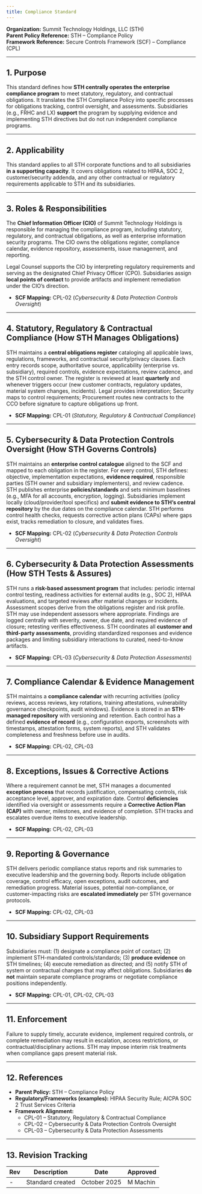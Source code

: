 ```yaml
---
title: Compliance Standard
---
```


**Organization:** Summit Technology Holdings, LLC (STH)  
**Parent Policy Reference:** STH – Compliance Policy  
**Framework Reference:** Secure Controls Framework (SCF) – Compliance (CPL)

---

## 1. Purpose

This standard defines how **STH centrally operates the enterprise compliance program** to meet statutory, regulatory, and contractual obligations. It translates the STH Compliance Policy into specific processes for obligations tracking, control oversight, and assessments. Subsidiaries (e.g., FRHC and LX) **support** the program by supplying evidence and implementing STH directives but do not run independent compliance programs.

---

## 2. Applicability

This standard applies to all STH corporate functions and to all subsidiaries **in a supporting capacity**. It covers obligations related to HIPAA, SOC 2, customer/security addenda, and any other contractual or regulatory requirements applicable to STH and its subsidiaries.

---

## 3. Roles & Responsibilities

The **Chief Information Officer (CIO)** of Summit Technology Holdings is responsible for managing the compliance program, including statutory, regulatory, and contractual obligations, as well as enterprise information security programs. The CIO owns the obligations register, compliance calendar, evidence repository, assessments, issue management, and reporting.  

Legal Counsel supports the CIO by interpreting regulatory requirements and serving as the designated Chief Privacy Officer (CPO). Subsidiaries assign **local points of contact** to provide artifacts and implement remediation under the CIO’s direction.  

- **SCF Mapping:** CPL-02 (*Cybersecurity & Data Protection Controls Oversight*)

---

## 4. Statutory, Regulatory & Contractual Compliance (How STH Manages Obligations)

STH maintains a **central obligations register** cataloging all applicable laws, regulations, frameworks, and contractual security/privacy clauses. Each entry records scope, authoritative source, applicability (enterprise vs. subsidiary), required controls, evidence expectations, review cadence, and the STH control owner. The register is reviewed at least **quarterly** and whenever triggers occur (new customer contracts, regulatory updates, material system changes, incidents). Legal provides interpretation; Security maps to control requirements; Procurement routes new contracts to the CCO before signature to capture obligations up front.

- **SCF Mapping:** CPL-01 (*Statutory, Regulatory & Contractual Compliance*)

---

## 5. Cybersecurity & Data Protection Controls Oversight (How STH Governs Controls)

STH maintains an **enterprise control catalogue** aligned to the SCF and mapped to each obligation in the register. For every control, STH defines: objective, implementation expectations, **evidence required**, responsible parties (STH owner and subsidiary implementers), and review cadence. STH publishes enterprise **policies/standards** and sets minimum baselines (e.g., MFA for all accounts, encryption, logging). Subsidiaries implement locally (cloud/provider/tool specifics) and **submit evidence to STH’s central repository** by the due dates on the compliance calendar. STH performs control health checks, requests corrective action plans (CAPs) where gaps exist, tracks remediation to closure, and validates fixes.

- **SCF Mapping:** CPL-02 (*Cybersecurity & Data Protection Controls Oversight*)

---

## 6. Cybersecurity & Data Protection Assessments (How STH Tests & Assures)

STH runs a **risk-based assessment program** that includes: periodic internal control testing, readiness activities for external audits (e.g., SOC 2), HIPAA evaluations, and targeted reviews after material changes or incidents. Assessment scopes derive from the obligations register and risk profile. STH may use independent assessors where appropriate. Findings are logged centrally with severity, owner, due date, and required evidence of closure; retesting verifies effectiveness. STH coordinates all **customer and third-party assessments**, providing standardized responses and evidence packages and limiting subsidiary interactions to curated, need-to-know artifacts.

- **SCF Mapping:** CPL-03 (*Cybersecurity & Data Protection Assessments*)

---

## 7. Compliance Calendar & Evidence Management

STH maintains a **compliance calendar** with recurring activities (policy reviews, access reviews, key rotations, training attestations, vulnerability governance checkpoints, audit windows). Evidence is stored in an **STH-managed repository** with versioning and retention. Each control has a defined **evidence of record** (e.g., configuration exports, screenshots with timestamps, attestation forms, system reports), and STH validates completeness and freshness before use in audits.

- **SCF Mapping:** CPL-02, CPL-03

---

## 8. Exceptions, Issues & Corrective Actions

Where a requirement cannot be met, STH manages a documented **exception process** that records justification, compensating controls, risk acceptance level, approver, and expiration date. Control **deficiencies** identified via oversight or assessments require a **Corrective Action Plan (CAP)** with owner, milestones, and evidence of completion. STH tracks and escalates overdue items to executive leadership.

- **SCF Mapping:** CPL-02, CPL-03

---

## 9. Reporting & Governance

STH delivers periodic compliance status reports and risk summaries to executive leadership and the governing body. Reports include obligation coverage, control efficacy, open exceptions, audit outcomes, and remediation progress. Material issues, potential non-compliance, or customer-impacting risks are **escalated immediately** per STH governance protocols.

- **SCF Mapping:** CPL-02, CPL-03

---

## 10. Subsidiary Support Requirements

Subsidiaries must: (1) designate a compliance point of contact; (2) implement STH-mandated controls/standards; (3) **produce evidence** on STH timelines; (4) execute remediation as directed; and (5) notify STH of system or contractual changes that may affect obligations. Subsidiaries **do not** maintain separate compliance programs or negotiate compliance positions independently.

- **SCF Mapping:** CPL-01, CPL-02, CPL-03

---

## 11. Enforcement

Failure to supply timely, accurate evidence, implement required controls, or complete remediation may result in escalation, access restrictions, or contractual/disciplinary actions. STH may impose interim risk treatments when compliance gaps present material risk.

---

## 12. References

- **Parent Policy:** STH – Compliance Policy  
- **Regulatory/Frameworks (examples):** HIPAA Security Rule; AICPA SOC 2 Trust Services Criteria  
- **Framework Alignment:**  
  - CPL-01 – Statutory, Regulatory & Contractual Compliance  
  - CPL-02 – Cybersecurity & Data Protection Controls Oversight  
  - CPL-03 – Cybersecurity & Data Protection Assessments

---

## 13. Revision Tracking

| Rev | Description        | Date         | Approved |
| --- | ------------------ | ------------ | -------- |
| -   | Standard created   | October 2025 | M Machin |
